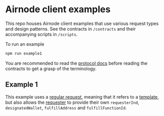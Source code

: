 # Airnode client examples

This repo houses Airnode client examples that use various request types and design patterns.
See the contracts in `/contracts` and their accompanying scripts in `/scripts`.

To run an example
```sh
npm run example1
```

You are recommended to read the [protocol docs](https://github.com/api3dao/api3-docs#requestreponse-protocol) before reading the contracts to get a grasp of the terminology.

## Example 1

This example uses a [regular request](https://github.com/api3dao/api3-docs/blob/master/request-response-protocol/request.md#1-regular-request), meaning that it refers to a [template](https://github.com/api3dao/api3-docs/blob/master/request-response-protocol/template.md), but also allows the [requester](https://github.com/api3dao/api3-docs/blob/master/request-response-protocol/requester.md) to provide their own `requesterInd`, `designatedWallet`, `fulfillAddress` and `fulfillFunctionId`.
